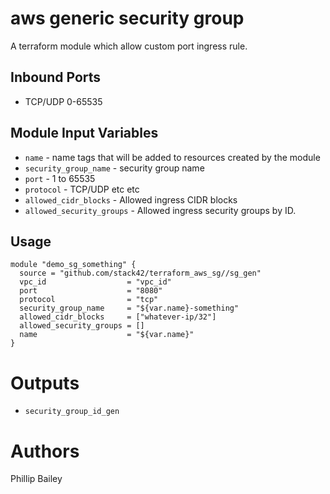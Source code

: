 aws generic security group
===========

A terraform module which allow custom port ingress rule.

Inbound Ports
-----
- TCP/UDP  0-65535


Module Input Variables
----------------------

- `name` - name tags that will be added to resources created by the module
- `security_group_name` - security group name
- `port` - 1 to 65535
- `protocol` - TCP/UDP etc etc
- `allowed_cidr_blocks` - Allowed ingress CIDR blocks
- `allowed_security_groups` - Allowed ingress security groups by ID.

Usage
-----


```hcl
module "demo_sg_something" {
  source = "github.com/stack42/terraform_aws_sg//sg_gen"
  vpc_id                  = "vpc_id"
  port                    = "8080"
  protocol                = "tcp"
  security_group_name     = "${var.name}-something"
  allowed_cidr_blocks     = ["whatever-ip/32"]
  allowed_security_groups = []
  name                    = "${var.name}"
}
```

Outputs
=======

- `security_group_id_gen`


Authors
=======

Phillip Bailey
